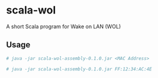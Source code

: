 scala-wol
=========

A short Scala program for Wake on LAN (WOL)

## Usage
```bash
# java -jar scala-wol-assembly-0.1.0.jar <MAC Address>
```
```bash
# java -jar scala-wol-assembly-0.1.0.jar FF:12:34:AC:4E
```
